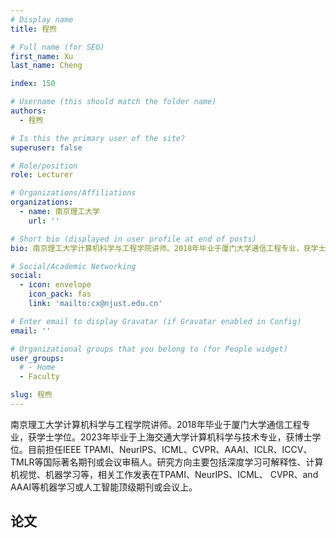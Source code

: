 ```yaml
---
# Display name
title: 程煦

# Full name (for SEO)
first_name: Xu
last_name: Cheng

index: 150

# Username (this should match the folder name)
authors:
  - 程煦

# Is this the primary user of the site?
superuser: false

# Role/position
role: Lecturer

# Organizations/Affiliations
organizations:
  - name: 南京理工大学
    url: ''

# Short bio (displayed in user profile at end of posts)
bio: 南京理工大学计算机科学与工程学院讲师。2018年毕业于厦门大学通信工程专业，获学士学位。2023年毕业于上海交通大学计算机科学与技术专业，获博士学位。目前担任IEEE TPAMI、NeurIPS、ICML、CVPR、AAAI、ICLR、ICCV、TMLR等国际著名期刊或会议审稿人。研究方向主要包括深度学习可解释性、计算机视觉、机器学习等，相关工作发表在TPAMI、NeurIPS、ICML、 CVPR、and AAAI等机器学习或人工智能顶级期刊或会议上。

# Social/Academic Networking
social:
  - icon: envelope
    icon_pack: fas
    link: 'mailto:cx@njust.edu.cn'

# Enter email to display Gravatar (if Gravatar enabled in Config)
email: ''

# Organizational groups that you belong to (for People widget)
user_groups:
  # - Home
  - Faculty

slug: 程煦
---
```


南京理工大学计算机科学与工程学院讲师。2018年毕业于厦门大学通信工程专业，获学士学位。2023年毕业于上海交通大学计算机科学与技术专业，获博士学位。目前担任IEEE TPAMI、NeurIPS、ICML、CVPR、AAAI、ICLR、ICCV、TMLR等国际著名期刊或会议审稿人。研究方向主要包括深度学习可解释性、计算机视觉、机器学习等，相关工作发表在TPAMI、NeurIPS、ICML、 CVPR、and AAAI等机器学习或人工智能顶级期刊或会议上。

## 论文

